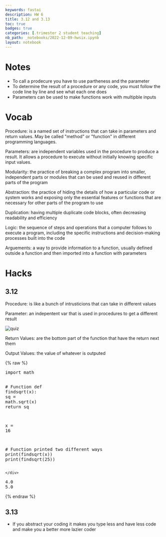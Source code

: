 ```yaml
---
keywords: fastai
description: HW 6
title: 3.12 and 3.13
toc: true
badges: true
categories: [.trimester 2 student teaching]
nb_path: _notebooks/2022-12-09-hwsix.ipynb
layout: notebook
---
```


<!--
#################################################
### THIS FILE WAS AUTOGENERATED! DO NOT EDIT! ###
#################################################
# file to edit: _notebooks/2022-12-09-hwsix.ipynb
-->

<div class="container" id="notebook-container">
        
<div class="cell border-box-sizing text_cell rendered"><div class="inner_cell">
<div class="text_cell_render border-box-sizing rendered_html">
<h1 id="Notes">Notes<a class="anchor-link" href="#Notes"> </a></h1><ul>
<li>To call a prodecure you have to use partheness and the parameter</li>
<li>To determine the result of a procedure or any code, you must follow the code line by line and see what each one does</li>
<li>Parameters can be used to make functions work with multipble inputs</li>
</ul>
<h1 id="Vocab">Vocab<a class="anchor-link" href="#Vocab"> </a></h1><p>Procedure: is a named set of instructions that can take in parameters and return values.
May be called "method" or "function" in different programming languages.</p>
<p>Parameters: are independent variables used in the procedure to produce a result. It allows a procedure to execute without initially knowing specific input values.</p>
<p>Modularity: the practice of breaking a complex program into smaller, independent parts or modules that can be used and reused in different parts of the program</p>
<p>Abstraction: the practice of hiding the details of how a particular code or system works and exposing only the essential features or functions that are necessary for other parts of the program to use</p>
<p>Duplication: having multiple duplicate code blocks, often decreasing readability and efficiency</p>
<p>Logic: the sequence of steps and operations that a computer follows to execute a program, including the specific instructions and decision-making processes built into the code</p>
<p>Arguements: a way to provide information to a function, usually defined outside a function and then imported into a function with parameters</p>
<h1 id="Hacks">Hacks<a class="anchor-link" href="#Hacks"> </a></h1><h2 id="3.12">3.12<a class="anchor-link" href="#3.12"> </a></h2><p>Procedure: is like a bunch of intrusticions that can take in different values</p>
<p>Parameter: an indepentent var that is used in procedures to get a different result</p>
<p><img src="/APCSP/images/copied_from_nb/../images/quiz.png" alt="quiz"></p>
<p>Return Values: are the bottom part of the function that have the return next them</p>
<p>Output Values: the value of whatever is outputed</p>

</div>
</div>
</div>
    {% raw %}
    
<div class="cell border-box-sizing code_cell rendered">
<div class="input">

<div class="inner_cell">
    <div class="input_area">
<div class=" highlight hl-ipython3"><pre><span></span><span class="kn">import</span> <span class="nn">math</span>

<span class="c1"># Function</span>
<span class="k">def</span> <span class="nf">findsqrt</span><span class="p">(</span><span class="n">x</span><span class="p">):</span>
    <span class="n">sq</span> <span class="o">=</span> <span class="n">math</span><span class="o">.</span><span class="n">sqrt</span><span class="p">(</span><span class="n">x</span><span class="p">)</span>
    <span class="k">return</span> <span class="n">sq</span>

<span class="n">x</span> <span class="o">=</span> <span class="mi">16</span>

<span class="c1"># Function printed two different ways</span>
<span class="nb">print</span><span class="p">(</span><span class="n">findsqrt</span><span class="p">(</span><span class="n">x</span><span class="p">))</span>
<span class="nb">print</span><span class="p">(</span><span class="n">findsqrt</span><span class="p">(</span><span class="mi">25</span><span class="p">))</span>
</pre></div>

    </div>
</div>
</div>

<div class="output_wrapper">
<div class="output">

<div class="output_area">

<div class="output_subarea output_stream output_stdout output_text">
<pre>4.0
5.0
</pre>
</div>
</div>

</div>
</div>

</div>
    {% endraw %}

<div class="cell border-box-sizing text_cell rendered"><div class="inner_cell">
<div class="text_cell_render border-box-sizing rendered_html">
<h2 id="3.13">3.13<a class="anchor-link" href="#3.13"> </a></h2><ul>
<li>If you abstract your coding it makes you type less and have less code and make you a better more lazier coder</li>
</ul>

</div>
</div>
</div>
</div>
 

